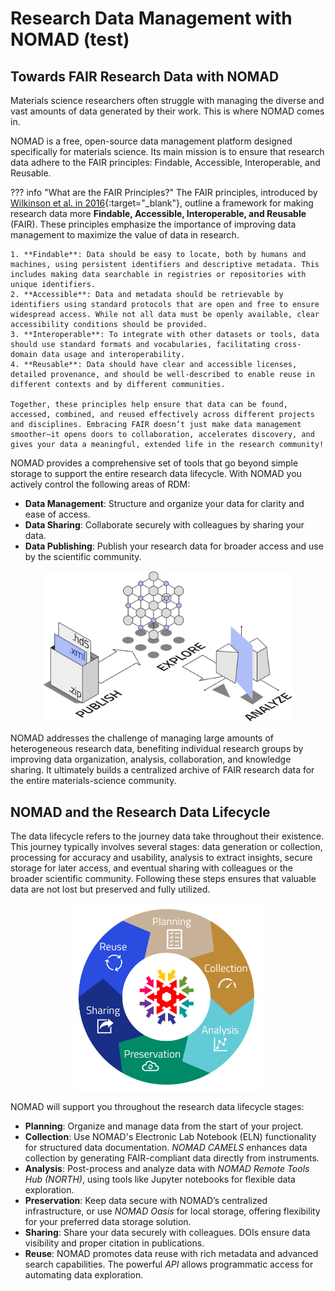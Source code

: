 # Research Data Management with NOMAD (test)

## **Towards FAIR Research Data with NOMAD**

Materials science researchers often struggle with managing the diverse and vast amounts of data generated by their work. This is where NOMAD comes in.

NOMAD is a free, open-source data management platform designed specifically for materials science. Its main mission is to ensure that research data adhere to the FAIR principles: Findable, Accessible, Interoperable, and Reusable.

??? info "What are the FAIR Principles?"
    The FAIR principles, introduced by [Wilkinson et al. in 2016](https://doi.org/10.1038/sdata.2016.18){:target="_blank"}, outline a framework for making research data more **Findable, Accessible, Interoperable, and Reusable** (FAIR). These principles emphasize the importance of improving data management to maximize the value of data in research.

    1. **Findable**: Data should be easy to locate, both by humans and machines, using persistent identifiers and descriptive metadata. This includes making data searchable in registries or repositories with unique identifiers.
    2. **Accessible**: Data and metadata should be retrievable by identifiers using standard protocols that are open and free to ensure widespread access. While not all data must be openly available, clear accessibility conditions should be provided.
    3. **Interoperable**: To integrate with other datasets or tools, data should use standard formats and vocabularies, facilitating cross-domain data usage and interoperability.
    4. **Reusable**: Data should have clear and accessible licenses, detailed provenance, and should be well-described to enable reuse in different contexts and by different communities.

    Together, these principles help ensure that data can be found, accessed, combined, and reused effectively across different projects and disciplines. Embracing FAIR doesn’t just make data management smoother—it opens doors to collaboration, accelerates discovery, and gives your data a meaningful, extended life in the research community!

NOMAD provides a comprehensive set of tools that go beyond simple storage to support the entire research data lifecycle. With NOMAD you actively control the following areas of RDM:

- **Data Management**: Structure and organize your data for clarity and ease of access.
- **Data Sharing**: Collaborate securely with colleagues by sharing your data.
- **Data Publishing**: Publish your research data for broader access and use by the scientific community.

<div style="text-align: center;">
    <img src="images/publish_explore_analyze.png" alt="NOMAD Publish Explore Analyze Diagram" width="400">
</div>

NOMAD addresses the challenge of managing large amounts of heterogeneous research data, benefiting individual research groups by improving data organization, analysis, collaboration, and knowledge sharing. It ultimately builds a centralized archive of FAIR research data for the entire materials-science community.

## **NOMAD and the Research Data Lifecycle**

The data lifecycle refers to the journey data take throughout their existence. This journey typically involves several stages: data generation or collection, processing for accuracy and usability, analysis to extract insights, secure storage for later access, and eventual sharing with colleagues or the broader scientific community. Following these steps ensures that valuable data are not lost but preserved and fully utilized.

<!--  ![RDM with NOMAD](images/RDM_with_NOMAD2.png) -->


<div style="text-align: center;">
    <img src="images/data_lifecycle.png" alt="Data Lifecycle" width="300">
</div>

NOMAD will support you throughout the research data lifecycle stages:


- **Planning**: Organize and manage data from the start of your project.
- **Collection**: Use NOMAD's Electronic Lab Notebook (ELN) functionality for structured data documentation. *NOMAD CAMELS* enhances data collection by generating FAIR-compliant data directly from instruments.
- **Analysis**: Post-process and analyze data with *NOMAD Remote Tools Hub (NORTH)*, using tools like Jupyter notebooks for flexible data exploration.
- **Preservation**: Keep data secure with NOMAD’s centralized infrastructure, or use *NOMAD Oasis* for local storage, offering flexibility for your preferred data storage solution.
- **Sharing**: Share your data securely with colleagues. DOIs ensure data visibility and proper citation in publications.
- **Reuse**: NOMAD promotes data reuse with rich metadata and advanced search capabilities. The powerful *API* allows programmatic access for automating data exploration.


<!-- By solving the problem of disorganized and hard-to-find data, NOMAD enhances data management and collaboration at every stage of the research lifecycle. It helps individual scientists streamline their workflows, supports research groups in sharing and building on each other's work, and ultimately contributes to a centralized and accessible archive of valuable research data for the entire materials science community. -->
